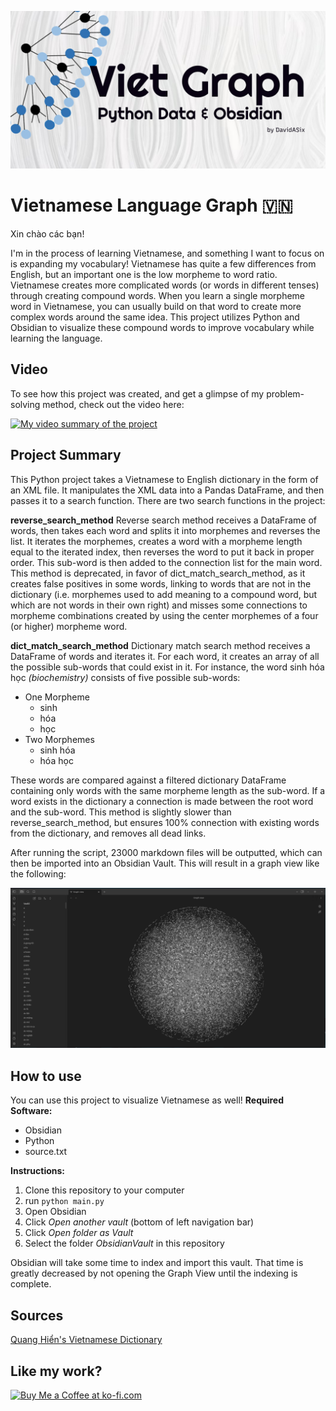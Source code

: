 ![graphic](./resources/repo-graphic.jpg)

# Vietnamese Language Graph 🇻🇳

Xin chào các bạn!

I'm in the process of learning Vietnamese, and something I want to focus on is expanding my vocabulary! Vietnamese has quite a few differences from English, but an important one is the low morpheme to word ratio. Vietnamese creates more complicated words (or words in different tenses) through creating compound words. 
When you learn a single morpheme word in Vietnamese, you can usually build on that word to create more complex words around the same idea. 
This project utilizes Python and Obsidian to visualize these compound words to improve vocabulary while learning the language.

## Video
To see how this project was created, and get a glimpse of my problem-solving method, check out the video here:

[![My video summary of the project](https://img.youtube.com/vi/cTIb9MuCV0k/0.jpg)](https://www.youtube.com/watch?v=cTIb9MuCV0k)

## Project Summary

This Python project takes a Vietnamese to English dictionary in the form of an XML file. It manipulates the XML data into a Pandas DataFrame, and then passes it to a search function. There are two search functions in the project:

**reverse_search_method**
Reverse search method receives a DataFrame of words, then takes each word and splits it into morphemes and reverses the list. It iterates the morphemes, creates a word with a morpheme length equal to the iterated index, then reverses the word to put it back in proper order. This sub-word is then added to the connection list for the main word.
This method is deprecated, in favor of dict_match_search_method, as it creates false positives in some words, linking to words that are not in the dictionary (i.e. morphemes used to add meaning to a compound word, but which are not words in their own right) and misses some connections to morpheme combinations created by using the center morphemes of a four (or higher) morpheme word.

**dict_match_search_method**
Dictionary match search method receives a DataFrame of words and iterates it. For each word, it creates an array of all the possible sub-words that could exist in it. For instance, the word sinh hóa học *(biochemistry)* consists of five possible sub-words:
* One Morpheme
    * sinh
    * hóa
    * học
* Two Morphemes
    * sinh hóa
    * hóa học

These words are compared against a filtered dictionary DataFrame containing only words with the same morpheme length as the sub-word. If a word exists in the dictionary a connection is made between the root word and the sub-word.
This method is slightly slower than reverse_search_method, but ensures 100% connection with existing words from the dictionary, and removes all dead links.

After running the script, 23000 markdown files will be outputted, which can then be imported into an Obsidian Vault. This will result in a graph view like the following:

![A screenshot of a large Obsidian graph view](/resources/node-graph.png)

##  How to use

You can use this project to visualize Vietnamese as well!
**Required Software:**
* Obsidian
* Python
* source.txt

**Instructions:**
1. Clone this repository to your computer
2. run ```python main.py```
3. Open Obsidian
4. Click *Open another vault* (bottom of left navigation bar)
5. Click *Open folder as Vault*
6. Select the folder *ObsidianVault* in this repository

Obsidian will take some time to index and import this vault. That time is greatly decreased by not opening the Graph View until the indexing is complete.

## Sources

[Quang Hiển's Vietnamese Dictionary](https://github.com/HyrniT/vietnamese-english-dictionary)


## Like my work? 
[<img 
    height='50' 
    style='border:0px;height:50px;' 
    src='https://storage.ko-fi.com/cdn/kofi5.png?v=3' 
    border='0' 
    alt='Buy Me a Coffee at ko-fi.com' />](https://ko-fi.com/davidasix)
